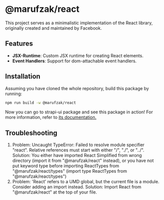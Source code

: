 # @marufzak/react

This project serves as a minimalistic implementation of the React library, originally created and maintained by Facebook.

## Features

- **JSX-Runtime**: Custom JSX runtime for creating React elements.
- **Event Handlers**: Support for dom-attachable event handlers.

## Installation

Assuming you have cloned the whole repository, build this package by running:

```bash
npm run build -w @marufzak/react
```

Now you can go to strapi-ui package and see this package in action! For more information, refer to [its documentation.](../strapi-ui/README.md)

## Troubleshooting

1. Problem: Uncaught TypeError: Failed to resolve module specifier "react". Relative references must start with either "/", "./", or "../". Solution: You either have imported React Simplified from wrong directory (import it from "@marufzak/react" instead), or you have not put keyword type before importing ReactTypes from "@marufzak/react/types" (import type ReactTypes from "@marufzak/react/types")
2. Problem: 'React' refers to a UMD global, but the current file is a module. Consider adding an import instead. Solution: Import React from "@marufzak/react" at the top of your file.
